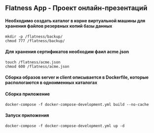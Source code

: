## Flatness App - Проект онлайн-презентаций

#### Необходимо создать каталог в корне виртуальной машины для хранения файлов резервных копий базы данных
    mkdir -p /flatness/backup/
    chmod 777 /flatness/backup/

#### Для хранения сертификатов необходим фаил acme.json
    touch /flatness/acme.json
    chmod 600 /flatness/acme.json

#### Сборка образов server и client описывается в Dockerfile, которые распологаются в одноименных каталогах

#### Сборка приложение
    docker-compose -f docker-compose-development.yml build --no-cache

#### Запуск приложения
    docker-compose -f docker-compose-development.yml up -d
